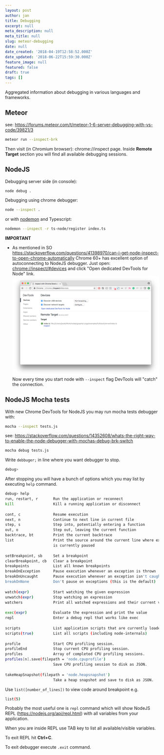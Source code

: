 ```yaml
---
layout: post
author: jan
title: Debugging
excerpt: null
meta_description: null
meta_title: null
slug: meteor-debugging
date: null
date_created: '2018-04-19T12:58:52.000Z'
date_updated: '2018-06-22T15:59:30.000Z'
feature_image: null
featured: false
draft: true
tags: []
---
```

Aggregated information about debugging in various languages and frameworks.

## Meteor

see: https://forums.meteor.com/t/meteor-1-6-server-debugging-with-vs-code/39821/3

```bash
meteor run --inspect-brk
```

Then visit (in Chromium browser): chrome://inspect page. Inside **Remote Target** section you will find all available debugging sessions.

## NodeJS

Debugging server side (in console):
```bash
node debug .
```

Debugging using chrome debugger:
```bash
node --inspect .
```
or with [nodemon](https://github.com/remy/nodemon) and Typescript:
```bash
nodemon --inspect -r ts-node/register index.ts
```

**IMPORTANT**
* As mentioned in SO https://stackoverflow.com/questions/41398970/can-i-get-node-inspect-to-open-chrome-automatically Chrome 60+ has excellent option of autoconnecting to NodeJS debugger. Just open: [chrome://inspect/#devices](chrome://inspect/#devices) and click "Open dedicated DevTools for Node" link.
![Screen-Shot-2018-05-03-at-21.30.29](img/screen-shot-2018-05-03-at-21.30.29.png)
Now every time you start node with `--inspect` flag DevTools will "catch" the connection.

## NodeJS Mocha tests

With new Chrome DevTools for NodeJS you may run mocha tests debugger with:
```bash
mocha --inspect tests.js
```

see: https://stackoverflow.com/questions/14352608/whats-the-right-way-to-enable-the-node-debugger-with-mochas-debug-brk-switch

```bash
mocha debug tests.js
```

Write `debbuger;` in line where you want debugger to stop.
```bash
debug>
```

After stopping you will have a bunch of options which you may list by executing `help` command.
```bash
debug> help
run, restart, r       Run the application or reconnect
kill                  Kill a running application or disconnect

cont, c               Resume execution
next, n               Continue to next line in current file
step, s               Step into, potentially entering a function
out, o                Step out, leaving the current function
backtrace, bt         Print the current backtrace
list                  Print the source around the current line where execution
                      is currently paused

setBreakpoint, sb     Set a breakpoint
clearBreakpoint, cb   Clear a breakpoint
breakpoints           List all known breakpoints
breakOnException      Pause execution whenever an exception is thrown
breakOnUncaught       Pause execution whenever an exception isn't caught
breakOnNone           Don't pause on exceptions (this is the default)

watch(expr)           Start watching the given expression
unwatch(expr)         Stop watching an expression
watchers              Print all watched expressions and their current values

exec(expr)            Evaluate the expression and print the value
repl                  Enter a debug repl that works like exec

scripts               List application scripts that are currently loaded
scripts(true)         List all scripts (including node-internals)

profile               Start CPU profiling session.
profileEnd            Stop current CPU profiling session.
profiles              Array of completed CPU profiling sessions.
profiles[n].save(filepath = 'node.cpuprofile')
                      Save CPU profiling session to disk as JSON.

takeHeapSnapshot(filepath = 'node.heapsnapshot')
                      Take a heap snapshot and save to disk as JSON.
```
Use `list([number_of_lines])` to view code around breakpoint e.g.
```bash
list(5)
```

Probably the most useful one is `repl` command which will show NodeJS REPL (https://nodejs.org/api/repl.html) with all variables from your application.

When you are inside REPL use TAB key to list all available/visible variables.

To exit REPL hit **Ctrl+C**.

To exit debugger execute `.exit` command.
